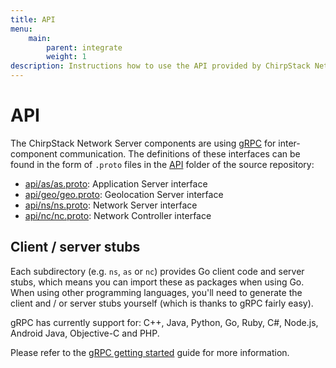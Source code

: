 ```yaml
---
title: API
menu:
    main:
        parent: integrate
        weight: 1
description: Instructions how to use the API provided by ChirpStack Network Server and integrate this with your services.
---
```


# API

The ChirpStack Network Server components are using [gRPC](http://www.grpc.io) for
inter-component communication. The definitions of these interfaces can be
found in the form of `.proto` files in the [API](https://github.com/brocaar/chirpstack-network-server/tree/master/api)
folder of the source repository:

* [api/as/as.proto](https://github.com/brocaar/chirpstack-network-server/blob/master/api/as/as.proto): Application Server interface
* [api/geo/geo.proto](https://github.com/brocaar/chirpstack-network-server/blob/master/api/geo/geo.proto): Geolocation Server interface
* [api/ns/ns.proto](https://github.com/brocaar/chirpstack-network-server/blob/master/api/ns/ns.proto): Network Server interface
* [api/nc/nc.proto](https://github.com/brocaar/chirpstack-network-server/blob/master/api/nc/nc.proto): Network Controller interface

## Client / server stubs

Each subdirectory (e.g. `ns`, `as` or `nc`) provides Go client code and
server stubs, which means you can import these as packages when using Go.
When using other programming languages, you'll need to generate the client
and / or server stubs yourself (which is thanks to gRPC fairly easy).

gRPC has currently support for: C++, Java, Python, Go, Ruby, C#, Node.js,
Android Java, Objective-C and PHP.

Please refer to the [gRPC getting started](http://www.grpc.io/docs/quickstart/)
guide for more information.
